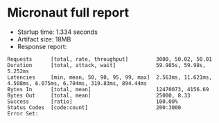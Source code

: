 # Micronaut full report

* Startup time: 1.334 seconds
* Artifact size: 18MB
* Response report:
```
Requests      [total, rate, throughput]         3000, 50.02, 50.01
Duration      [total, attack, wait]             59.985s, 59.98s, 5.252ms
Latencies     [min, mean, 50, 90, 95, 99, max]  2.563ms, 11.621ms, 4.508ms, 6.075ms, 6.704ms, 319.83ms, 894.44ms
Bytes In      [total, mean]                     12470073, 4156.69
Bytes Out     [total, mean]                     25000, 8.33
Success       [ratio]                           100.00%
Status Codes  [code:count]                      200:3000  
Error Set:
```
